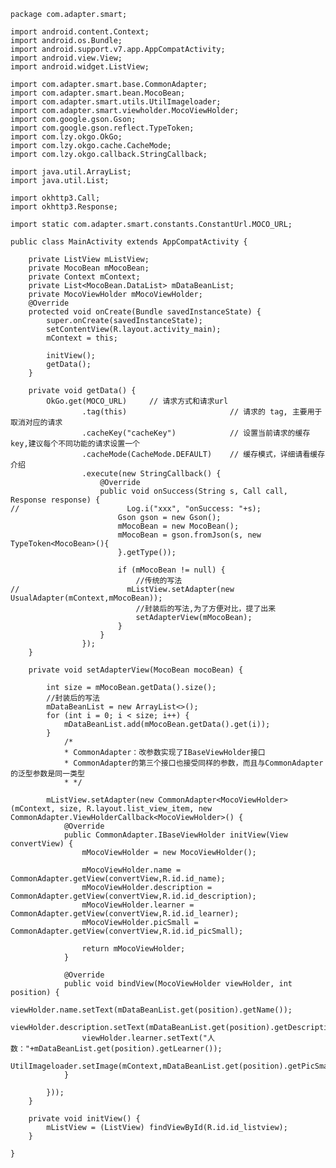     package com.adapter.smart;

    import android.content.Context;
    import android.os.Bundle;
    import android.support.v7.app.AppCompatActivity;
    import android.view.View;
    import android.widget.ListView;

    import com.adapter.smart.base.CommonAdapter;
    import com.adapter.smart.bean.MocoBean;
    import com.adapter.smart.utils.UtilImageloader;
    import com.adapter.smart.viewholder.MocoViewHolder;
    import com.google.gson.Gson;
    import com.google.gson.reflect.TypeToken;
    import com.lzy.okgo.OkGo;
    import com.lzy.okgo.cache.CacheMode;
    import com.lzy.okgo.callback.StringCallback;

    import java.util.ArrayList;
    import java.util.List;

    import okhttp3.Call;
    import okhttp3.Response;

    import static com.adapter.smart.constants.ConstantUrl.MOCO_URL;

    public class MainActivity extends AppCompatActivity {

        private ListView mListView;
        private MocoBean mMocoBean;
        private Context mContext;
        private List<MocoBean.DataList> mDataBeanList;
        private MocoViewHolder mMocoViewHolder;
        @Override
        protected void onCreate(Bundle savedInstanceState) {
            super.onCreate(savedInstanceState);
            setContentView(R.layout.activity_main);
            mContext = this;

            initView();
            getData();
        }

        private void getData() {
            OkGo.get(MOCO_URL)     // 请求方式和请求url
                    .tag(this)                       // 请求的 tag, 主要用于取消对应的请求
                    .cacheKey("cacheKey")            // 设置当前请求的缓存key,建议每个不同功能的请求设置一个
                    .cacheMode(CacheMode.DEFAULT)    // 缓存模式，详细请看缓存介绍
                    .execute(new StringCallback() {
                        @Override
                        public void onSuccess(String s, Call call, Response response) {
    //                        Log.i("xxx", "onSuccess: "+s);
                            Gson gson = new Gson();
                            mMocoBean = new MocoBean();
                            mMocoBean = gson.fromJson(s, new TypeToken<MocoBean>(){
                            }.getType());

                            if (mMocoBean != null) {
                                //传统的写法
    //                        mListView.setAdapter(new UsualAdapter(mContext,mMocoBean));
                                //封装后的写法,为了方便对比，提了出来
                                setAdapterView(mMocoBean);
                            }
                        }
                    });
        }

        private void setAdapterView(MocoBean mocoBean) {

            int size = mMocoBean.getData().size();
            //封装后的写法
            mDataBeanList = new ArrayList<>();
            for (int i = 0; i < size; i++) {
                mDataBeanList.add(mMocoBean.getData().get(i));
            }
                /*
                * CommonAdapter：改参数实现了IBaseViewHolder接口
                * CommonAdapter的第三个接口也接受同样的参数，而且与CommonAdapter的泛型参数是同一类型
                * */

            mListView.setAdapter(new CommonAdapter<MocoViewHolder>(mContext, size, R.layout.list_view_item, new CommonAdapter.ViewHolderCallback<MocoViewHolder>() {
                @Override
                public CommonAdapter.IBaseViewHolder initView(View convertView) {
                    mMocoViewHolder = new MocoViewHolder();

                    mMocoViewHolder.name = CommonAdapter.getView(convertView,R.id.id_name);
                    mMocoViewHolder.description = CommonAdapter.getView(convertView,R.id.id_description);
                    mMocoViewHolder.learner = CommonAdapter.getView(convertView,R.id.id_learner);
                    mMocoViewHolder.picSmall = CommonAdapter.getView(convertView,R.id.id_picSmall);

                    return mMocoViewHolder;
                }

                @Override
                public void bindView(MocoViewHolder viewHolder, int position) {
                    viewHolder.name.setText(mDataBeanList.get(position).getName());
                    viewHolder.description.setText(mDataBeanList.get(position).getDescription());
                    viewHolder.learner.setText("人数："+mDataBeanList.get(position).getLearner());
                    UtilImageloader.setImage(mContext,mDataBeanList.get(position).getPicSmall(),viewHolder.picSmall);
                }

            }));
        }

        private void initView() {
            mListView = (ListView) findViewById(R.id.id_listview);
        }

    }
